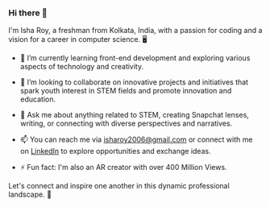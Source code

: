 ### Hi there 👋

I'm Isha Roy, a freshman from Kolkata, India, with a passion for coding and a vision for a career in computer science. 🖥️

- 🌱 I’m currently learning front-end development and exploring various aspects of technology and creativity.

- 👯 I’m looking to collaborate on innovative projects and initiatives that spark youth interest in STEM fields and promote innovation and education.

- 💬 Ask me about anything related to STEM, creating Snapchat lenses, writing, or connecting with diverse perspectives and narratives.

- 📫 You can reach me via [isharoy2006@gmail.com](mailto:isharoy2006@gmail.com) or connect with me on [LinkedIn](https://www.linkedin.com/in/isha-roy-824627201/) to explore opportunities and exchange ideas.

- ⚡ Fun fact: I'm also an AR creator with over 400 Million Views.

Let's connect and inspire one another in this dynamic professional landscape. 🌱

